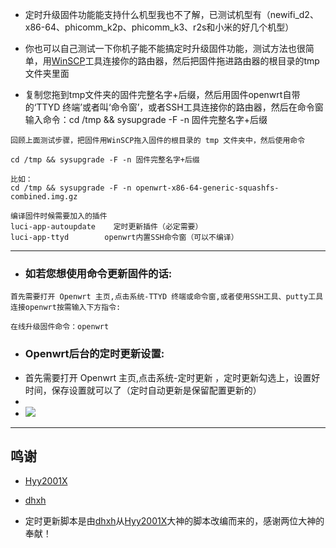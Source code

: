 
- 定时升级固件功能能支持什么机型我也不了解，已测试机型有（newifi_d2、x86-64、phicomm_k2p、phicomm_k3、r2s和小米的好几个机型）

- 你也可以自己测试一下你机子能不能搞定时升级固件功能，测试方法也很简单，用[WinSCP](https://winscp.net/eng/download.php)工具连接你的路由器，然后把固件拖进路由器的根目录的tmp文件夹里面

- 复制您拖到tmp文件夹的固件完整名字+后缀，然后用固件openwrt自带的‘TTYD 终端’或者叫‘命令窗’，或者SSH工具连接你的路由器，然后在命令窗输入命令：cd /tmp && sysupgrade -F -n 固件完整名字+后缀
```
回顾上面测试步骤，把固件用WinSCP拖入固件的根目录的 tmp 文件夹中，然后使用命令

cd /tmp && sysupgrade -F -n 固件完整名字+后缀

比如：
cd /tmp && sysupgrade -F -n openwrt-x86-64-generic-squashfs-combined.img.gz
```

```
编译固件时候需要加入的插件
luci-app-autoupdate    定时更新插件（必定需要）
luci-app-ttyd        openwrt内置SSH命令窗（可以不编译）
```
---
- ### 如若您想使用命令更新固件的话:
```
首先需要打开 Openwrt 主页,点击系统-TTYD 终端或命令窗,或者使用SSH工具、putty工具连接openwrt按需输入下方指令:

在线升级固件命令：openwrt
```

- ### Openwrt后台的定时更新设置:
- 首先需要打开 Openwrt 主页,点击系统-定时更新 ，定时更新勾选上，设置好时间，保存设置就可以了（定时自动更新是保留配置更新的）
- 
- <img src="https://github.com/danshui-git/shuoming/blob/master/doc/zxgx.png" />

---
## 鸣谢

   - [Hyy2001X](https://github.com/Hyy2001X/AutoBuild-Actions)

   - [dhxh](https://github.com/dhxh/Openwrt-Build)

   - 定时更新脚本是由[dhxh](https://github.com/dhxh/Openwrt-Build)从[Hyy2001X](https://github.com/Hyy2001X/AutoBuild-Actions)大神的脚本改编而来的，感谢两位大神的奉献！
